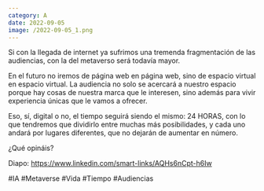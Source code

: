 ```yaml
--- 
category: A 
date: 2022-09-05 
image: /2022-09-05_1.png 
--- 
```


Si con la llegada de internet ya sufrimos una tremenda fragmentación de las audiencias, con la del metaverso será todavía mayor. 

En el futuro no iremos de página web en página web, sino de espacio virtual en espacio virtual. La audiencia no solo se acercará a nuestro espacio porque hay cosas de nuestra marca que le interesen, sino además para vivir experiencia únicas que le vamos a ofrecer. 

Eso, sí, digital o no, el tiempo seguirá siendo el mismo: 24 HORAS, con lo que tendremos que dividirlo entre muchas más posibilidades, y cada uno andará por lugares diferentes, que no dejarán de aumentar en número. 

¿Qué opináis?

Diapo: https://www.linkedin.com/smart-links/AQHs6nCpt-h6Iw

#IA #Metaverse #Vida #Tiempo #Audiencias